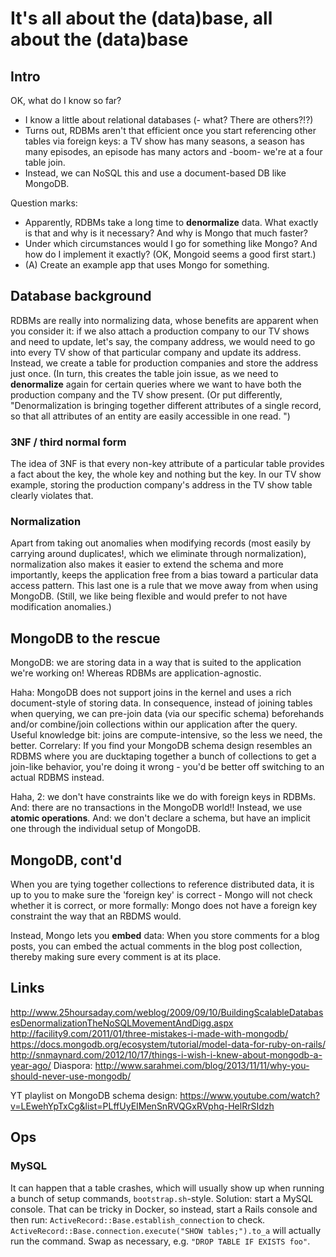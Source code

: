 # It's all about the (data)base, all about the (data)base
## Intro
OK, what do I know so far?
* I know a little about relational databases (- what? There are
  others?!?)
* Turns out, RDBMs aren't that efficient once you start referencing other
  tables via foreign keys: a TV show has many seasons, a season has many
  episodes, an episode has many actors and -boom- we're at a four table
  join.
* Instead, we can NoSQL this and use a document-based DB like MongoDB.

Question marks:
* Apparently, RDBMs take a long time to **denormalize** data. What
  exactly is that and why is it necessary? And why is Mongo that much
  faster?
* Under which circumstances would I go for something like Mongo? And how
  do I implement it exactly? (OK, Mongoid seems a good first start.)
* (A) Create an example app that uses Mongo for something.

## Database background
RDBMs are really into normalizing data, whose benefits are apparent when
you consider it: if we also attach a production company to our TV shows
and need to update, let's say, the company address, we would need to go
into every TV show of that particular company and update its address.
Instead, we create a table for production companies and store the
address just once. (In turn, this creates the table join issue, as we
need to **denormalize** again for certain queries where we want to have
both the production company and the TV show present. (Or put
differently, "Denormalization is bringing together different attributes
of a single record, so that all attributes of an entity are easily
accessible in one read. ")

### 3NF / third normal form
The idea of 3NF is that every non-key attribute of a particular table
provides a fact about the key, the whole key and nothing but the key. In
our TV show example, storing the production company's address in the TV
show table clearly violates that.

### Normalization
Apart from taking out anomalies when modifying records (most easily by
carrying around duplicates!, which we eliminate through normalization),
normalization also makes it easier to extend the schema and more importantly,
keeps the application free from a bias toward a particular data access
pattern. This last one is a rule that we move away from when using
MongoDB. (Still, we like being flexible and would prefer to not have
modification anomalies.)

## MongoDB to the rescue
MongoDB: we are storing data in a way that is suited to the application
we're working on! Whereas RDBMs are application-agnostic.

Haha: MongoDB does not support joins in the kernel and uses a rich
document-style of storing data. In consequence, instead of joining
tables when querying, we can pre-join data (via our specific schema)
beforehands and/or combine/join collections within our application after
the query.
Useful knowledge bit: joins are compute-intensive, so the less we need,
the better.
Correlary: If you find your MongoDB schema design resembles an RDBMS
where you are ducktaping together a bunch of collections to get a
join-like behavior, you're doing it wrong - you'd be better off
switching to an actual RDBMS instead.

Haha, 2: we don't have constraints like we do with foreign keys in RDBMs.
And: there are no transactions in the MongoDB world!! Instead, we use
**atomic operations**. And: we don't declare a schema, but have an
implicit one through the individual setup of MongoDB.

## MongoDB, cont'd
When you are tying together collections to reference distributed data,
it is up to you to make sure the 'foreign key' is correct - Mongo will
not check whether it is correct, or more formally: Mongo does not have a
foreign key constraint the way that an RBDMS would.

Instead, Mongo lets you **embed** data: When you store comments for a
blog posts, you can embed the actual comments in the blog post
collection, thereby making sure every comment is at its place.

## Links
http://www.25hoursaday.com/weblog/2009/09/10/BuildingScalableDatabasesDenormalizationTheNoSQLMovementAndDigg.aspx
http://facility9.com/2011/01/three-mistakes-i-made-with-mongodb/
https://docs.mongodb.org/ecosystem/tutorial/model-data-for-ruby-on-rails/
http://snmaynard.com/2012/10/17/things-i-wish-i-knew-about-mongodb-a-year-ago/
Diaspora:
http://www.sarahmei.com/blog/2013/11/11/why-you-should-never-use-mongodb/

YT playlist on MongoDB schema design:
https://www.youtube.com/watch?v=LEwehYpTxCg&list=PLffUyEIMenSnRVQGxRVphq-HelRrSIdzh

## Ops
### MySQL
It can happen that a table crashes, which will usually show up when
running a bunch of setup commands, `bootstrap.sh`-style.
Solution: start a MySQL console. That can be tricky in Docker, so
instead, start a Rails console and then run:
`ActiveRecord::Base.establish_connection` to check.
`ActiveRecord::Base.connection.execute("SHOW tables;").to_a` will
actually run the command. Swap as necessary, e.g. `"DROP TABLE IF EXISTS
foo"`.
